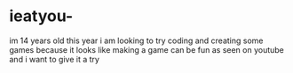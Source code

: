 # ieatyou-
im 14 years old this year i am looking to try coding and creating some games because it looks like making a game can be fun as seen on youtube and i want to give it a try
